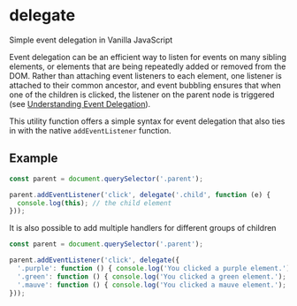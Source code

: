 # delegate

Simple event delegation in Vanilla JavaScript

Event delegation can be an efficient way to listen for events on many sibling elements, or elements that are being repeatedly added or removed from the DOM. Rather than attaching event listeners to each element, one listener is attached to their common ancestor, and event bubbling ensures that when one of the children is clicked, the listener on the parent node is triggered (see [Understanding Event Delegation](https://learn.jquery.com/events/event-delegation/)).

This utility function offers a simple syntax for event delegation that also ties in with the native `addEventListener` function.

## Example

```js
const parent = document.querySelector('.parent');

parent.addEventListener('click', delegate('.child', function (e) {
  console.log(this); // the child element
}));
```

It is also possible to add multiple handlers for different groups of children

```js
const parent = document.querySelector('.parent');

parent.addEventListener('click', delegate({
  '.purple': function () { console.log('You clicked a purple element.'); },
  '.green': function () { console.log('You clicked a green element.'); },
  '.mauve': function () { console.log('You clicked a mauve element.'); },
}));
```
